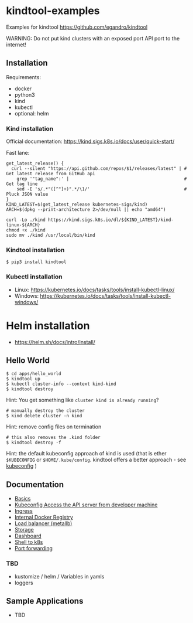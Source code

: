 # kindtool-examples

Examples for kindtool <https://github.com/egandro/kindtool>

WARNING: Do not put kind clusters with an exposed port API port to the internet!

## Installation

Requirements:

- docker
- python3
- kind
- kubectl
- optional: helm

### Kind installation

Official documentation: <https://kind.sigs.k8s.io/docs/user/quick-start/>

Fast lane:


```
get_latest_release() {
  curl --silent "https://api.github.com/repos/$1/releases/latest" | # Get latest release from GitHub api
    grep '"tag_name":' |                                            # Get tag line
    sed -E 's/.*"([^"]+)".*/\1/'                                    # Pluck JSON value
}
KIND_LATEST=$(get_latest_release kubernetes-sigs/kind)
ARCH=$(dpkg --print-architecture 2>/dev/null || echo "amd64")

curl -Lo ./kind https://kind.sigs.k8s.io/dl/${KIND_LATEST}/kind-linux-${ARCH}
chmod +x ./kind
sudo mv ./kind /usr/local/bin/kind
```

### Kindtool installation

```
$ pip3 install kindtool
```

### Kubectl installation

- Linux: https://kubernetes.io/docs/tasks/tools/install-kubectl-linux/
- Windows: https://kubernetes.io/docs/tasks/tools/install-kubectl-windows/

# Helm installation

- https://helm.sh/docs/intro/install/

## Hello World

```
$ cd apps/hello_world
$ kindtool up
$ kubectl cluster-info --context kind-kind
$ kindtool destroy
```

Hint: You get something like `cluster kind is already running`?

```
# manually destroy the cluster
$ kind delete cluster -n kind
```

Hint: remove config files on termination

```
# this also removes the .kind folder
$ kindtool destroy -f
```

Hint: the default kubeconfig approach of kind is used (that is ether `$KUBECONFIG` or `$HOME/.kube/config`. kindtool offers a better approach - see [kubeconfig](docs/kubeconfig.md) )

## Documentation

- [Basics](docs/basics.md)
- [Kubeconfig  Access the API server from developer machine](docs/kubeconfig.md)
- [Ingress](docs/ingress.md)
- [Internal Docker Registry](docs/internal-registry.md)
- [Load balancer (metallb)](docs/metallb.md)
- [Storage](docs/storage.md)
- [Dashboard](docs/dashboard.md)
- [Shell to k8s](docs/shell.md)
- [Port forwarding](docs/portforwarding.md)

### TBD

- kustomize / helm / Variables in yamls
- loggers

## Sample Applications

- TBD

